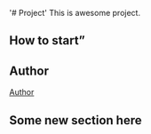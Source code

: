 '# Project'
This is awesome project.
## How to start”
## Author
[Author](author.md)
## Some new section here
